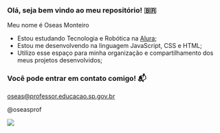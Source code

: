 ### Olá, seja bem vindo ao meu repositório! 🇧🇷

Meu nome é Oseas Monteiro

- Estou estudando Tecnologia e Robótica na [Alura](https://www.alura.com.br);
- Estou me desenvolvendo na linguagem JavaScript, CSS e HTML;
- Utilizo esse espaço para minha organização e compartilhamento dos meus projetos desenvolvidos;

### Você pode entrar em contato comigo! 📬
oseas@professor.educacao.sp.gov.br

@oseasprof


![](https://media1.tenor.com/m/hVcRn6KeIJ0AAAAd/elvis-presley-king-creole.gif)

